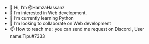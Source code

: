 - 👋 Hi, I’m @HamzaHassanz
- 👀 I’m interested in Web development.
- 🌱 I’m currently learning Python
- 💞️ I’m looking to collaborate on Web development
- 📫 How to reach me : you can send me request on Discord , User name:Tipu#7333

<!---
HamzaHassanz/HamzaHassanz is a ✨ special ✨ repository because its `README.md` (this file) appears on your GitHub profile.
You can click the Preview link to take a look at your changes.
--->
